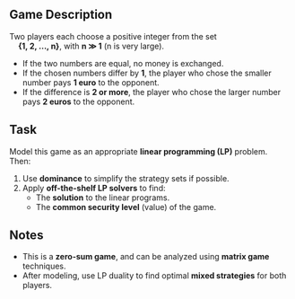 ## Game Description

Two players each choose a positive integer from the set  
&nbsp;&nbsp;&nbsp;&nbsp;**{1, 2, ..., n}**, with **n ≫ 1** (n is very large).

- If the two numbers are equal, no money is exchanged.
- If the chosen numbers differ by **1**, the player who chose the smaller number pays **1 euro** to the opponent.
- If the difference is **2 or more**, the player who chose the larger number pays **2 euros** to the opponent.

## Task

Model this game as an appropriate **linear programming (LP)** problem.  
Then:

1. Use **dominance** to simplify the strategy sets if possible.
2. Apply **off-the-shelf LP solvers** to find:
   - The **solution** to the linear programs.
   - The **common security level** (value) of the game.

## Notes

- This is a **zero-sum game**, and can be analyzed using **matrix game** techniques.
- After modeling, use LP duality to find optimal **mixed strategies** for both players.
